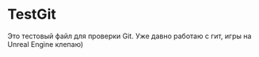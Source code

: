 # TestGit

Это тестовый файл для проверки Git.
Уже давно работаю с гит, игры на Unreal Engine клепаю)
